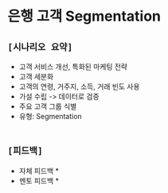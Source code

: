 # 은행 고객 Segmentation

## `[시나리오 요약]`
* 고객 서비스 개선, 특화된 마케팅 전략
* 고객 세분화
* 고객의 연령, 거주지, 소득, 거래 빈도 사용
* 가설 수립 -> 데이터로 검증
* 주요 고객 그룹 식별
* 유형: Segmentation
<br><br>

## `[피드백]`
* 자체 피드백
    * 
* 멘토 피드백
    * 
<br><br>




